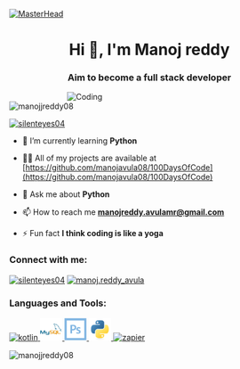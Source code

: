 [![MasterHead](https://github.com/manojjreddy08/Manojreddy08/blob/main/Full_stack_developer-1-1.webp)](https://manojjreddy08.io)
 <h1 align="center">Hi 👋, I'm Manoj reddy</h1>
<h3 align="center">Aim to become a full stack developer</h3>
<img align="right" alt="Coding" width="400" src="https://github.com/manojjreddy08/Manojreddy08/blob/main/coding.gif">
<p align="left"> <img src="https://komarev.com/ghpvc/?username=manojjreddy08&label=Profile%20views&color=0e75b6&style=flat" alt="manojjreddy08" /> </p>
<p align="left"> <a href="https://twitter.com/silenteyes04" target="blank"><img src="https://img.shields.io/twitter/follow/silenteyes04?logo=twitter&style=for-the-badge" alt="silenteyes04" /></a> </p>

- 🌱 I’m currently learning **Python**

- 👨‍💻 All of my projects are available at [https://github.com/manojavula08/100DaysOfCode](https://github.com/manojavula08/100DaysOfCode)

- 💬 Ask me about **Python**

- 📫 How to reach me **manojreddy.avulamr@gmail.com**

- ⚡ Fun fact **I think coding is like a yoga**

<h3 align="left">Connect with me:</h3>
<p align="left">
<a href="https://twitter.com/silenteyes04" target="blank"><img align="center" src="https://raw.githubusercontent.com/rahuldkjain/github-profile-readme-generator/master/src/images/icons/Social/twitter.svg" alt="silenteyes04" height="30" width="40" /></a>
<a href="https://instagram.com/manoj.reddy_avula" target="blank"><img align="center" src="https://raw.githubusercontent.com/rahuldkjain/github-profile-readme-generator/master/src/images/icons/Social/instagram.svg" alt="manoj.reddy_avula" height="30" width="40" /></a>
</p>

<h3 align="left">Languages and Tools:</h3>
<p align="left"> <a href="https://kotlinlang.org" target="_blank" rel="noreferrer"> <img src="https://www.vectorlogo.zone/logos/kotlinlang/kotlinlang-icon.svg" alt="kotlin" width="40" height="40"/> </a> <a href="https://www.mysql.com/" target="_blank" rel="noreferrer"> <img src="https://raw.githubusercontent.com/devicons/devicon/master/icons/mysql/mysql-original-wordmark.svg" alt="mysql" width="40" height="40"/> </a> <a href="https://www.photoshop.com/en" target="_blank" rel="noreferrer"> <img src="https://raw.githubusercontent.com/devicons/devicon/master/icons/photoshop/photoshop-line.svg" alt="photoshop" width="40" height="40"/> </a> <a href="https://www.python.org" target="_blank" rel="noreferrer"> <img src="https://raw.githubusercontent.com/devicons/devicon/master/icons/python/python-original.svg" alt="python" width="40" height="40"/> </a> <a href="https://zapier.com" target="_blank" rel="noreferrer"> <img src="https://www.vectorlogo.zone/logos/zapier/zapier-icon.svg" alt="zapier" width="40" height="40"/> </a> </p>

<p><img align="center" src="https://github-readme-stats.vercel.app/api/top-langs?username=manojjreddy08&show_icons=true&locale=en&layout=compact" alt="manojjreddy08" /></p>

